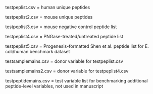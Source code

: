 testpeplist.csv = human unique peptides

testpeplist2.csv = mouse unique peptides

testpeplist3.csv = mouse negative control peptide list

testpeplist4.csv = PNGase-treated/untreated peptide list

testpeplist5.csv = Progenesis-formatted Shen et al. peptide list for E. coli/human benchmark dataset

testsamplemains.csv = donor variable for testpeplist.csv

testsamplemains2.csv = donor variable for testpeplist4.csv

testpeptidemains.csv = test variable list for benchmarking additional peptide-level variables, not used in manuscript
